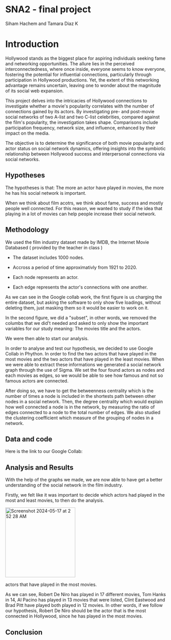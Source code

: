 # SNA2 - final project
Siham Hachem and Tamara Diaz K
# Introduction
Hollywood stands as the biggest place for aspiring individuals seeking fame and networking opportunities. The allure lies in the perceived interconnectedness, where once inside, everyone seems to know everyone, fostering the potential for influential connections, particularly through participation in Hollywood productions. Yet, the extent of this networking advantage remains uncertain, leaving one to wonder about the magnitude of its social web expansion.


This project delves into the intricacies of Hollywood connections to investigate whether a movie's popularity correlates with the number of connections gained by its actors. By investigating pre- and post-movie social networks of two A-list and two C-list celebrities, compared against the film's popularity, the investigation takes shape. Comparisons include participation frequency, network size, and influence, enhanced by their impact on the media.

The objective is to determine the significance of both movie popularity and actor status on social network dynamics, offering insights into the symbiotic relationship between Hollywood success and interpersonal connections via social networks.
## Hypotheses
The hypotheses is that: The more an actor have played in movies, the more he has his social network is important. 

When we think about film acotrs, we think about fame, success and mostly people well connected. For this reason, we wanted to study if the idea that playing in a lot of movies can help people increase their social network.
## Methodology
We used the film industry dataset made by IMDB, the Internet Movie Databased ( provided by the teacher in class ) 

- The dataset includes 1000 nodes.

- Accross a period of time approximativly from 1921 to 2020.

- Each node represents an actor.

- Each edge represents the actor's connections with one another.

As we can see in the Google collab work, the first figure is us charging the entire dataset, but asking the software to only show five loadings, without deleting them, just masking them so it would be easier to work on it. 

In the second figure, we did a "subset", in other words, we removed the columbs that we did't needed and asked to only show the important variables for our study meaning: The movies title and the actors. 

We were then able to start our analysis. 

In order to analyse and test our hypothesis, we decided to use Google Collab in Phython. In order to find the two actors that have played in the most movies and the two actors that have played in the least movies. When we were able to extract these informations we generated a social network graph through the use of Sigma. We set the four found actors as nodes and each movies as edges, so we would be able to see how famous and not so famous actors are connected. 

After doing so, we have to get the betweenness centrality which is the number of times a node is included in the shortests path between other nodes in a social network. Then, the degree centrality which would explain how well connected a node is in the network, by measuring the ratio of edges connected to a node to the total number of edges. We also studied the clustering coefficient which measure of the grouping of nodes in a network. 

## Data and code
Here is the link to our Google Collab: 

## Analysis and Results
With the help of the graphs we made, we are now able to have get a better understanding of the social network in the film industry. 

Firstly, we felt like it was important to decide which actors had played in the most and least movies, to then do the analysis. 

<img width="219" alt="Screenshot 2024-05-17 at 2 52 28 AM" src="https://github.com/sihamhm/-SNA2/assets/167986363/f4b4db24-9011-495f-84a2-ab9dd2783b75">

actors that have played in the most movies. 

As we can see, Robert De Niro has played in 17 different movies, Tom Hanks in 14, Al Pacino has played in 13 movies that were listed, Clint Eastwood and Brad Pitt have played both played in 12 movies. In other words, if we follow our hypothesis, Robert De Niro should be the actor that is the most connected in Hollywood, since he has played in the most movies. 



## Conclusion
